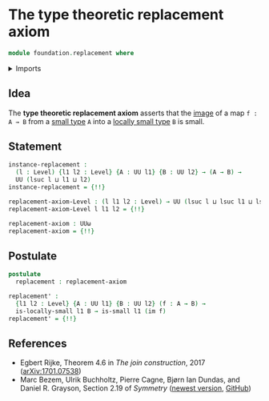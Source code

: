 # The type theoretic replacement axiom

```agda
module foundation.replacement where
```

<details><summary>Imports</summary>

```agda
open import foundation.images
open import foundation.locally-small-types
open import foundation.universe-levels

open import foundation-core.small-types
```

</details>

## Idea

The **type theoretic replacement axiom** asserts that the
[image](foundation.images.md) of a map `f : A → B` from a
[small type](foundation-core.small-types.md) `A` into a
[locally small type](foundation.locally-small-types.md) `B` is small.

## Statement

```agda
instance-replacement :
  (l : Level) {l1 l2 : Level} {A : UU l1} {B : UU l2} → (A → B) →
  UU (lsuc l ⊔ l1 ⊔ l2)
instance-replacement = {!!}

replacement-axiom-Level : (l l1 l2 : Level) → UU (lsuc l ⊔ lsuc l1 ⊔ lsuc l2)
replacement-axiom-Level l l1 l2 = {!!}

replacement-axiom : UUω
replacement-axiom = {!!}
```

## Postulate

```agda
postulate
  replacement : replacement-axiom
```

```agda
replacement' :
  {l1 l2 : Level} {A : UU l1} {B : UU l2} (f : A → B) →
  is-locally-small l1 B → is-small l1 (im f)
replacement' = {!!}
```

## References

- Egbert Rijke, Theorem 4.6 in _The join construction_, 2017
  ([arXiv:1701.07538](https://arxiv.org/abs/1701.07538))
- Marc Bezem, Ulrik Buchholtz, Pierre Cagne, Bjørn Ian Dundas, and Daniel R.
  Grayson, Section 2.19 of _Symmetry_
  ([newest version](https://unimath.github.io/SymmetryBook/book.pdf),
  [GitHub](https://github.com/UniMath/SymmetryBook))

